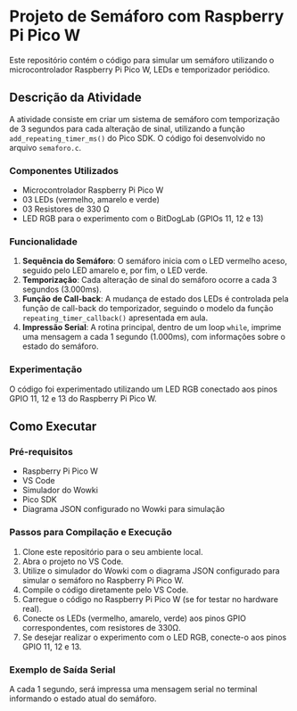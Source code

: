 # Projeto de Semáforo com Raspberry Pi Pico W

Este repositório contém o código para simular um semáforo utilizando o microcontrolador Raspberry Pi Pico W, LEDs e temporizador periódico.

## Descrição da Atividade

A atividade consiste em criar um sistema de semáforo com temporização de 3 segundos para cada alteração de sinal, utilizando a função `add_repeating_timer_ms()` do Pico SDK. O código foi desenvolvido no arquivo `semaforo.c`.

### Componentes Utilizados

- Microcontrolador Raspberry Pi Pico W
- 03 LEDs (vermelho, amarelo e verde)
- 03 Resistores de 330 Ω
- LED RGB para o experimento com o BitDogLab (GPIOs 11, 12 e 13)

### Funcionalidade

1. **Sequência do Semáforo**: O semáforo inicia com o LED vermelho aceso, seguido pelo LED amarelo e, por fim, o LED verde.
2. **Temporização**: Cada alteração de sinal do semáforo ocorre a cada 3 segundos (3.000ms).
3. **Função de Call-back**: A mudança de estado dos LEDs é controlada pela função de call-back do temporizador, seguindo o modelo da função `repeating_timer_callback()` apresentada em aula.
4. **Impressão Serial**: A rotina principal, dentro de um loop `while`, imprime uma mensagem a cada 1 segundo (1.000ms), com informações sobre o estado do semáforo.

### Experimentação

O código foi experimentado utilizando um LED RGB conectado aos pinos GPIO 11, 12 e 13 do Raspberry Pi Pico W.

## Como Executar

### Pré-requisitos

- Raspberry Pi Pico W
- VS Code
- Simulador do Wowki
- Pico SDK
- Diagrama JSON configurado no Wowki para simulação

### Passos para Compilação e Execução

1. Clone este repositório para o seu ambiente local.
2. Abra o projeto no VS Code.
3. Utilize o simulador do Wowki com o diagrama JSON configurado para simular o semáforo no Raspberry Pi Pico W.
4. Compile o código diretamente pelo VS Code.
5. Carregue o código no Raspberry Pi Pico W (se for testar no hardware real).
6. Conecte os LEDs (vermelho, amarelo, verde) aos pinos GPIO correspondentes, com resistores de 330Ω.
7. Se desejar realizar o experimento com o LED RGB, conecte-o aos pinos GPIO 11, 12 e 13.

### Exemplo de Saída Serial

A cada 1 segundo, será impressa uma mensagem serial no terminal informando o estado atual do semáforo.

